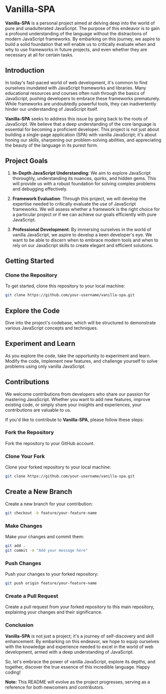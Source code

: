 # Vanilla-SPA

**Vanilla-SPA** is a personal project aimed at delving deep into the world of pure and unadulterated JavaScript. The purpose of this endeavor is to gain a profound understanding of the language without the distractions of modern JavaScript frameworks. By embarking on this journey, we aspire to build a solid foundation that will enable us to critically evaluate when and why to use frameworks in future projects, and even whether they are necessary at all for certain tasks.

## Introduction

In today's fast-paced world of web development, it's common to find ourselves inundated with JavaScript frameworks and libraries. Many educational resources and courses often rush through the basics of JavaScript, pushing developers to embrace these frameworks prematurely. While frameworks are undoubtedly powerful tools, they can inadvertently hinder our understanding of JavaScript itself.

**Vanilla-SPA** seeks to address this issue by going back to the roots of JavaScript. We believe that a deep understanding of the core language is essential for becoming a proficient developer. This project is not just about building a single-page application (SPA) with vanilla JavaScript; it's about honing our skills, sharpening our problem-solving abilities, and appreciating the beauty of the language in its purest form.

## Project Goals

1. **In-Depth JavaScript Understanding**: We aim to explore JavaScript thoroughly, understanding its nuances, quirks, and hidden gems. This will provide us with a robust foundation for solving complex problems and debugging effectively.

2. **Framework Evaluation**: Through this project, we will develop the expertise needed to critically evaluate the use of JavaScript frameworks. We will assess whether a framework is the right choice for a particular project or if we can achieve our goals efficiently with pure JavaScript.

3. **Professional Development**: By immersing ourselves in the world of vanilla JavaScript, we aspire to develop a keen developer's eye. We want to be able to discern when to embrace modern tools and when to rely on our JavaScript skills to create elegant and efficient solutions.

## Getting Started

### Clone the Repository

To get started, clone this repository to your local machine:

```bash
git clone https://github.com/your-username/vanilla-spa.git
```

## Explore the Code

Dive into the project's codebase, which will be structured to demonstrate various JavaScript concepts and techniques.

## Experiment and Learn

As you explore the code, take the opportunity to experiment and learn. Modify the code, implement new features, and challenge yourself to solve problems using only vanilla JavaScript.

## Contributions

We welcome contributions from developers who share our passion for mastering JavaScript. Whether you want to add new features, improve existing code, or simply share your insights and experiences, your contributions are valuable to us.

If you'd like to contribute to **Vanilla-SPA**, please follow these steps:

### Fork the Repository

Fork the repository to your GitHub account.

### Clone Your Fork

Clone your forked repository to your local machine:

```bash
git clone https://github.com/your-username/vanilla-spa.git
```

## Create a New Branch

Create a new branch for your contribution:

```bash
git checkout -b feature/your-feature-name
```

### Make Changes

Make your changes and commit them:

```bash
git add .
git commit -m "Add your message here"
```

### Push Changes

Push your changes to your forked repository:

```bash
git push origin feature/your-feature-name
```

### Create a Pull Request

Create a pull request from your forked repository to this main repository, explaining your changes and their significance.

### Conclusion

**Vanilla-SPA** is not just a project; it's a journey of self-discovery and skill enhancement. By embarking on this endeavor, we hope to equip ourselves with the knowledge and experience needed to excel in the world of web development, armed with a deep understanding of JavaScript.

So, let's embrace the power of vanilla JavaScript, explore its depths, and together, discover the true essence of this incredible language. Happy coding!

**Note:** This README will evolve as the project progresses, serving as a reference for both newcomers and contributors.
